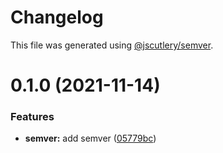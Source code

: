 # Changelog

This file was generated using [@jscutlery/semver](https://github.com/jscutlery/semver).

# 0.1.0 (2021-11-14)


### Features

* **semver:** add semver ([05779bc](https://github.com/jafaircl/semver-testing/commit/05779bcc623c0ebd03ef99f8fa70a2925e2a9adf))
